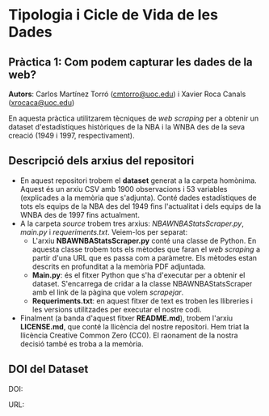 # Tipologia i Cicle de Vida de les Dades
## Pràctica 1: Com podem capturar les dades de la web?
**Autors**: Carlos Martínez Torró (cmtorro@uoc.edu) i Xavier Roca Canals (xrocaca@uoc.edu)

En aquesta pràctica utilitzarem tècniques de _web scraping_ per a obtenir un dataset d'estadístiques històriques de la NBA i la WNBA des de la seva creació (1949 i 1997, respectivament).

## Descripció dels arxius del repositori
* En aquest repositori trobem el **dataset** generat a la carpeta homònima. Aquest és un arxiu CSV amb 1900 observacions i 53 variables (explicades a la memòria que s'adjunta). Conté dades estadístiques de tots els equips de la NBA des del 1949 fins l'actualitat i dels equips de la WNBA des de 1997 fins actualment. 
* A la carpeta _source_ trobem tres arxius: _NBAWNBAStatsScraper.py_, _main.py_ i _requeriments.txt_. Veiem-los per separat:
  * L'arxiu **NBAWNBAStatsScraper.py** conté una classe de Python. En aquesta classe trobem tots els mètodes que faran el _web scraping_ a partir d'una URL que es passa com a paràmetre. Els mètodes estan descrits en profunditat a la memòria PDF adjuntada.
  * **Main.py**: és el fitxer Python que s'ha d'executar per a obtenir el dataset. S'encarrega de cridar a la classe NBAWNBAStatsScraper amb el link de la pàgina que volem _scrapejar_. 
  * **Requeriments.txt**: en aquest fitxer de text es troben les llibreries i les versions utilitzades per executar el nostre codi. 
* Finalment (a banda d'aquest fitxer **README.md**), trobem l'arxiu **LICENSE.md**, que conté la llicència del nostre repositori. Hem triat la llicència Creative Common Zero (CC0). El raonament de la nostra decisió també es troba a la memòria. 

## DOI del Dataset
DOI:

URL:


